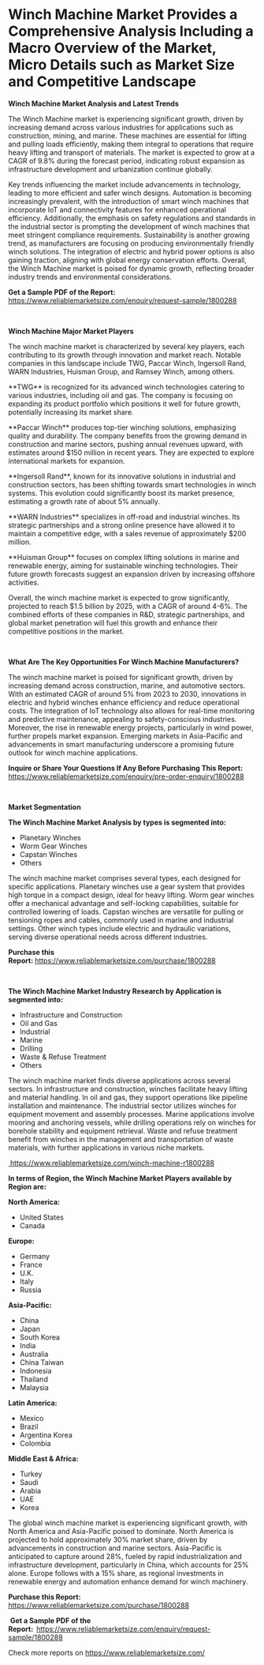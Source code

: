 <p><h1>Winch Machine Market Provides a Comprehensive Analysis Including a Macro Overview of the Market, Micro Details such as Market Size and Competitive Landscape</h1></p><p><strong>Winch Machine Market Analysis and Latest Trends</strong></p>
<p><p>The Winch Machine market is experiencing significant growth, driven by increasing demand across various industries for applications such as construction, mining, and marine. These machines are essential for lifting and pulling loads efficiently, making them integral to operations that require heavy lifting and transport of materials. The market is expected to grow at a CAGR of 9.8% during the forecast period, indicating robust expansion as infrastructure development and urbanization continue globally.</p><p>Key trends influencing the market include advancements in technology, leading to more efficient and safer winch designs. Automation is becoming increasingly prevalent, with the introduction of smart winch machines that incorporate IoT and connectivity features for enhanced operational efficiency. Additionally, the emphasis on safety regulations and standards in the industrial sector is prompting the development of winch machines that meet stringent compliance requirements. Sustainability is another growing trend, as manufacturers are focusing on producing environmentally friendly winch solutions. The integration of electric and hybrid power options is also gaining traction, aligning with global energy conservation efforts. Overall, the Winch Machine market is poised for dynamic growth, reflecting broader industry trends and environmental considerations.</p></p>
<p><strong>Get a Sample PDF of the Report:&nbsp;</strong> <a href="https://www.reliablemarketsize.com/enquiry/request-sample/1800288?utm_campaign=1898&utm_medium=2&utm_source=Github&utm_content=ia&utm_term=19022025&utm_id=winch-machine">https://www.reliablemarketsize.com/enquiry/request-sample/1800288</a></p>
<p>&nbsp;</p>
<p><strong>Winch Machine Major Market Players</strong></p>
<p><p>The winch machine market is characterized by several key players, each contributing to its growth through innovation and market reach. Notable companies in this landscape include TWG, Paccar Winch, Ingersoll Rand, WARN Industries, Huisman Group, and Ramsey Winch, among others.</p><p>**TWG** is recognized for its advanced winch technologies catering to various industries, including oil and gas. The company is focusing on expanding its product portfolio which positions it well for future growth, potentially increasing its market share.</p><p>**Paccar Winch** produces top-tier winching solutions, emphasizing quality and durability. The company benefits from the growing demand in construction and marine sectors, pushing annual revenues upward, with estimates around $150 million in recent years. They are expected to explore international markets for expansion.</p><p>**Ingersoll Rand**, known for its innovative solutions in industrial and construction sectors, has been shifting towards smart technologies in winch systems. This evolution could significantly boost its market presence, estimating a growth rate of about 5% annually.</p><p>**WARN Industries** specializes in off-road and industrial winches. Its strategic partnerships and a strong online presence have allowed it to maintain a competitive edge, with a sales revenue of approximately $200 million.</p><p>**Huisman Group** focuses on complex lifting solutions in marine and renewable energy, aiming for sustainable winching technologies. Their future growth forecasts suggest an expansion driven by increasing offshore activities.</p><p>Overall, the winch machine market is expected to grow significantly, projected to reach $1.5 billion by 2025, with a CAGR of around 4-6%. The combined efforts of these companies in R&D, strategic partnerships, and global market penetration will fuel this growth and enhance their competitive positions in the market.</p></p>
<p>&nbsp;</p>
<p><strong>What Are The Key Opportunities For Winch Machine Manufacturers?</strong></p>
<p><p>The winch machine market is poised for significant growth, driven by increasing demand across construction, marine, and automotive sectors. With an estimated CAGR of around 5% from 2023 to 2030, innovations in electric and hybrid winches enhance efficiency and reduce operational costs. The integration of IoT technology also allows for real-time monitoring and predictive maintenance, appealing to safety-conscious industries. Moreover, the rise in renewable energy projects, particularly in wind power, further propels market expansion. Emerging markets in Asia-Pacific and advancements in smart manufacturing underscore a promising future outlook for winch machine applications.</p></p>
<p><strong>Inquire or Share Your Questions If Any Before Purchasing This Report:</strong> <a href="https://www.reliablemarketsize.com/enquiry/pre-order-enquiry/1800288?utm_campaign=1898&utm_medium=2&utm_source=Github&utm_content=ia&utm_term=19022025&utm_id=winch-machine">https://www.reliablemarketsize.com/enquiry/pre-order-enquiry/1800288</a></p>
<p>&nbsp;</p>
<p><strong>Market Segmentation</strong></p>
<p><strong>The Winch Machine Market Analysis by types is segmented into:</strong></p>
<p><ul><li>Planetary Winches</li><li>Worm Gear Winches</li><li>Capstan Winches</li><li>Others</li></ul></p>
<p><p>The winch machine market comprises several types, each designed for specific applications. Planetary winches use a gear system that provides high torque in a compact design, ideal for heavy lifting. Worm gear winches offer a mechanical advantage and self-locking capabilities, suitable for controlled lowering of loads. Capstan winches are versatile for pulling or tensioning ropes and cables, commonly used in marine and industrial settings. Other winch types include electric and hydraulic variations, serving diverse operational needs across different industries.</p></p>
<p><strong>Purchase this Report:&nbsp;</strong><a href="https://www.reliablemarketsize.com/purchase/1800288?utm_campaign=1898&utm_medium=2&utm_source=Github&utm_content=ia&utm_term=19022025&utm_id=winch-machine">https://www.reliablemarketsize.com/purchase/1800288</a></p>
<p>&nbsp;</p>
<p><strong>The Winch Machine Market Industry Research by Application is segmented into:</strong></p>
<p><ul><li>Infrastructure and Construction</li><li>Oil and Gas</li><li>Industrial</li><li>Marine</li><li>Drilling</li><li>Waste & Refuse Treatment</li><li>Others</li></ul></p>
<p><p>The winch machine market finds diverse applications across several sectors. In infrastructure and construction, winches facilitate heavy lifting and material handling. In oil and gas, they support operations like pipeline installation and maintenance. The industrial sector utilizes winches for equipment movement and assembly processes. Marine applications involve mooring and anchoring vessels, while drilling operations rely on winches for borehole stability and equipment retrieval. Waste and refuse treatment benefit from winches in the management and transportation of waste materials, with further applications in various niche markets.</p></p>
<p><a href="https://www.reliablemarketsize.com/winch-machine-r1800288?utm_campaign=1898&utm_medium=2&utm_source=Github&utm_content=ia&utm_term=19022025&utm_id=winch-machine">&nbsp;https://www.reliablemarketsize.com/winch-machine-r1800288</a></p>
<p><strong>In terms of Region, the Winch Machine Market Players available by Region are:</strong></p>
<p>
    <p> <strong> North America: </strong>
        <ul>
            <li>United States</li>
            <li>Canada</li>
        </ul>
        </p> 
    <p> <strong> Europe: </strong>
        <ul>
            <li>Germany</li>
            <li>France</li>
            <li>U.K.</li>
            <li>Italy</li>
            <li>Russia</li>
        </ul>
        </p> 
    <p> <strong> Asia-Pacific: </strong>
        <ul>
            <li>China</li>
            <li>Japan</li>
            <li>South Korea</li>
            <li>India</li>
            <li>Australia</li>
            <li>China Taiwan</li>
            <li>Indonesia</li>
            <li>Thailand</li>
            <li>Malaysia</li>
        </ul>
        </p> 
    <p> <strong> Latin America: </strong>
        <ul>
            <li>Mexico</li>
            <li>Brazil</li>
            <li>Argentina Korea</li>
            <li>Colombia</li>
        </ul>
        </p> 
    <p> <strong> Middle East & Africa: </strong>
        <ul>
            <li>Turkey</li>
            <li>Saudi</li>
            <li>Arabia</li>
            <li>UAE</li>
            <li>Korea</li>
        </ul>
    </p>
    </p>
<p><p>The global winch machine market is experiencing significant growth, with North America and Asia-Pacific poised to dominate. North America is projected to hold approximately 30% market share, driven by advancements in construction and marine sectors. Asia-Pacific is anticipated to capture around 28%, fueled by rapid industrialization and infrastructure development, particularly in China, which accounts for 25% alone. Europe follows with a 15% share, as regional investments in renewable energy and automation enhance demand for winch machinery.</p></p>
<p><strong>Purchase this Report: </strong><a href="https://www.reliablemarketsize.com/purchase/1800288?utm_campaign=1898&utm_medium=2&utm_source=Github&utm_content=ia&utm_term=19022025&utm_id=winch-machine">https://www.reliablemarketsize.com/purchase/1800288</a></p>
<p>&nbsp;<strong>Get a Sample PDF of the Report:&nbsp;&nbsp;</strong><a href="https://www.reliablemarketsize.com/enquiry/request-sample/1800288?utm_campaign=1898&utm_medium=2&utm_source=Github&utm_content=ia&utm_term=19022025&utm_id=winch-machine">https://www.reliablemarketsize.com/enquiry/request-sample/1800288</a></p>
<p><strong></strong></p>
<p>Check more reports on <a href="https://www.reliablemarketsize.com/?utm_campaign=1898&utm_medium=2&utm_source=Github&utm_content=ia&utm_term=19022025&utm_id=winch-machine">https://www.reliablemarketsize.com/</a></p>
